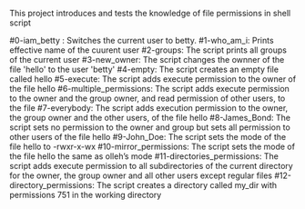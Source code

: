 This project introduces and tests the knowledge of file permissions in shell script

#0-iam_betty : Switches the current user to betty.
#1-who_am_i: Prints effective name of the cuurent user
#2-groups: The script prints all groups of the current user
#3-new_owner: The script changes the ownner of the file 'hello' to the user 'betty'
#4-empty: The script creates an empty file called hello
#5-execute: The script adds execute permission to the owner of the file hello
#6-multiple_permissions: The script adds execute permission to the owner and the group owner, and read permission of other users, to the file
#7-everybody: The script adds execution permission to the owner, the group owner and the other users, of the file hello
#8-James_Bond: The script sets no permission to the owner and group but sets all permission to other users of the file hello
#9-John_Doe: The script sets the mode of the file hello to -rwxr-x-wx
#10-mirror_permissions: The script sets the mode of the file hello the same as olleh’s mode
#11-directories_permissions: The script adds execute permission to all subdirectories of the current directory for the owner, the group owner and all other users except regular files
#12-directory_permissions: The script creates a directory called my_dir with permissions 751 in the working directory
